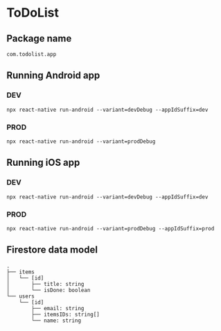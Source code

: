 # ToDoList

## Package name

`com.todolist.app`

## Running Android app

### DEV
`npx react-native run-android --variant=devDebug --appIdSuffix=dev`

### PROD
`npx react-native run-android --variant=prodDebug`

## Running iOS app

### DEV
`npx react-native run-android --variant=devDebug --appIdSuffix=dev`

### PROD
`npx react-native run-android --variant=prodDebug --appIdSuffix=prod`

## Firestore data model

```
.
├── items
│   └── [id]
│       ├── title: string
│       └── isDone: boolean
└── users
    └── [id]
        ├── email: string
        ├── itemsIDs: string[]
        └── name: string
```

